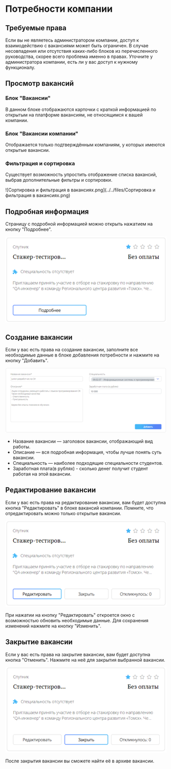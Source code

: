 # Потребности компании

## Требуемые права
Если вы не являетесь администратором компании, доступ к взаимодействию с вакансиями может быть ограничен. В случае несовпадения или отсутствия каких-либо блоков из перечисленного руководства, скорее всего проблема именно в правах. Уточните у администратора компании, есть ли у вас доступ к нужному функционалу.

## Просмотр вакансий

### Блок "Вакансии"

В данном блоке отображаются карточки с краткой информацией по открытым на платформе вакансиям, не относящимся к вашей компании.

### Блок "Вакансии компании"

Отображается только подтверждённым компаниям, у которых имеются открытые вакансии.

### Фильтрация и сортировка

Существует возможность упростить отображение списка вакансий, выбрав дополнительные фильтры и сортировки.

![Сортировка и фильтрация в вакансиях.png](../../files/Сортировка и фильтрация в вакансиях.png)

## Подробная информация

Страницу с подробной информацией можно открыть нажатием на кнопку "Подробнее".

![Вакансии подробнее.png](../files/Вакансии%20подробнее.png)

## Создание вакансии

Если у вас есть права на создание вакансии, заполните все необходимые данные в блоке добавления потребности и нажмите на кнопку "Добавить".

![Создание вакансии.png](../files/Создание%20вакансии.png)

- Название вакансии — заголовок вакансии, отображающий вид работы.
- Описание — вся подробная информация, чтобы лучше понять суть вакансии.
- Специальность — наиболее подходящие специальности студентов.
- Заработная плата(в рублях) - сколько денег получит студент работая на этой вакансии.

## Редактирование вакансии

Если у вас есть права на редактирование вакансии, вам будет доступна кнопка "Редактировать" в блоке вакансий компании. Помните, что отредактировать можно только открытые вакансии.

![Редактирование вакансии.png](../files/Редактирование%20вакансии.png)

При нажатии на кнопку "Редактировать" откроется окно с возможностью обновить необходимые данные. Для сохранения изменений нажмите на кнопку "Изменить".

## Закрытие вакансии

Если у вас есть права на закрытие вакансии, вам будет доступна кнопка "Отменить". Нажмите на неё для закрытия выбранной вакансии.

![Закрытие вакансии.png](../files/Закрытие%20вакансии.png)

После закрытия вакансии вы сможете найти её в архиве вакансии.